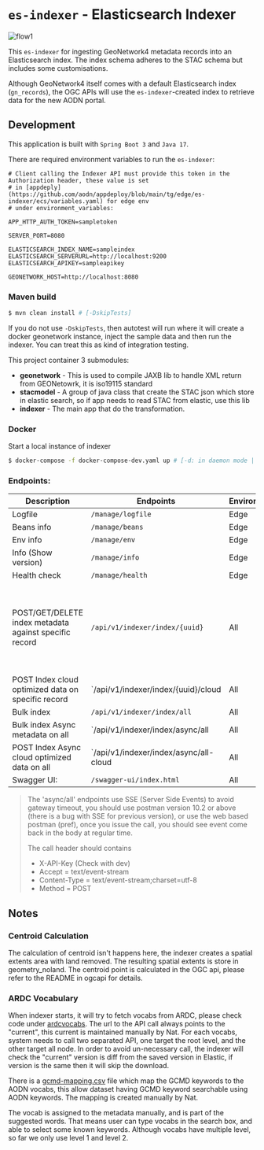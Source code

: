 # `es-indexer` - Elasticsearch Indexer

![flow1](https://github.com/user-attachments/assets/39d873eb-a2a5-41d1-9cd0-a21bf4fb7745)

This `es-indexer` for ingesting GeoNetwork4 metadata records into an Elasticsearch index. The index schema adheres to the STAC schema but includes some customisations.

Although GeoNetwork4 itself comes with a default Elasticsearch index (`gn_records`), the OGC APIs will use the `es-indexer`-created index to retrieve data for the new AODN portal.

## Development

This application is built with `Spring Boot 3` and `Java 17`.

There are required environment variables to run the `es-indexer`:

```env
# Client calling the Indexer API must provide this token in the Authorization header, these value is set
# in [appdeply](https://github.com/aodn/appdeploy/blob/main/tg/edge/es-indexer/ecs/variables.yaml) for edge env
# under environment_variables:

APP_HTTP_AUTH_TOKEN=sampletoken

SERVER_PORT=8080

ELASTICSEARCH_INDEX_NAME=sampleindex
ELASTICSEARCH_SERVERURL=http://localhost:9200
ELASTICSEARCH_APIKEY=sampleapikey

GEONETWORK_HOST=http://localhost:8080
```

### Maven build

```bash
$ mvn clean install # [-DskipTests]
```

If you do not use `-DskipTests`, then autotest will run where it will create a docker geonetwork instance, inject the
sample data and then run the indexer. You can treat this as kind of integration testing.

This project container 3 submodules:
* **geonetwork** - This is used to compile JAXB lib to handle XML return from GEONetowrk, it is iso19115 standard
* **stacmodel** - A group of java class that create the STAC json which store in elastic search, so if app needs to read
  STAC from elastic, use this lib
* **indexer** - The main app that do the transformation.

### Docker

Start a local instance of indexer

```bash
$ docker-compose -f docker-compose-dev.yaml up # [-d: in daemon mode | --build: to see the console logs]
```

### Endpoints:

| Description                                            | Endpoints                              | Environment | Param                                                                   |
|--------------------------------------------------------|----------------------------------------|-------------|-------------------------------------------------------------------------|
| Logfile                                                | `/manage/logfile`                      | Edge        |                                                                         |
| Beans info                                             | `/manage/beans`                        | Edge        |                                                                         |
| Env info                                               | `/manage/env`                          | Edge        |                                                                         |
| Info  (Show version)                                   | `/manage/info`                         | Edge        |                                                                         |
| Health check                                           | `/manage/health`                       | Edge        |                                                                         |
| POST/GET/DELETE index metadata against specific record | `/api/v1/indexer/index/{uuid}`         | All         | withCO - set true will call index cloud optimized before index metadata |
| POST Index cloud optimized data on specific record     | `/api/v1/indexer/index/{uuid}/cloud    | All         |                                                                         |
| Bulk index                                             | `/api/v1/indexer/index/all`            | All         |                                                                         |
| Bulk index Async metadata on all                       | `/api/v1/indexer/index/async/all       | All         |                                                                         |
| POST Index Async cloud optimized data on all           | `/api/v1/indexer/index/async/all-cloud | All         |                                                                         |
| Swagger UI:                                            | `/swagger-ui/index.html`               | All         |                                                                         |

> The 'async/all' endpoints use SSE (Server Side Events) to avoid gateway timeout, you should use
> postman version 10.2 or above (there is a bug with SSE for previous version), or use the web based
> postman (pref), once you issue the call, you should see event come back in the body at regular time.
>
> The call header should contains
> * X-API-Key  (Check with dev)
> * Accept = text/event-stream
> * Content-Type = text/event-stream;charset=utf-8
> * Method = POST

## Notes
### Centroid Calculation
The calculation of centroid isn't happens here, the indexer creates a spatial extents area with land removed. The
resulting spatial extents is store in geometry_noland. The centroid point is calculated in the OGC api, please refer
to the README in ogcapi for details.

### ARDC Vocabulary
When indexer starts, it will try to fetch vocabs from ARDC, please check code under [ardcvocabs](ardcvocabs). The url 
to the API call always points to the "current", this current is maintained manually by Nat. For each vocabs, system needs 
to call two separated API, one target the root level, and the other target all node. In order to avoid un-necessary call,
the indexer will check the "current" version is diff from the saved version in Elastic, if version is the same then it 
will skip the download.

There is a [gcmd-mapping.csv](indexer/src/main/resources/config_files/gcmd-mapping.csv) file which map the GCMD keywords
to the AODN vocabs, this allow dataset having GCMD keyword searchable using AODN keywords. The mapping is created
manually by Nat.

The vocab is assigned to the metadata manually, and is part of the suggested words. That means user can type vocabs in
the search box, and able to select some known keywords. Although vocabs have multiple level, so far we only use level 1 
and level 2.

